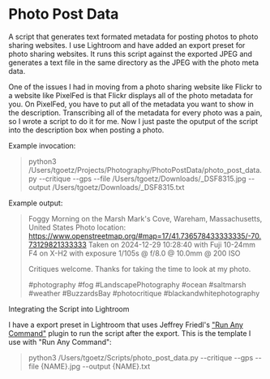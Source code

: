 # Photo Post Data

A script that generates text formated metadata for posting photos to photo sharing websites. I use Lightroom and have added an export preset for photo sharing websites. It runs this script against the exported JPEG and generates a text file in the same directory as the JPEG with the photo meta data.

One of the issues I had in moving from a photo sharing website like Flickr to a website like PixelFed is that Flickr displays all of the photo metadata for you. On PixelFed, you have to put all of the metadata you want to show in the description. Transcribing all of the metadata for every photo was
a pain, so I wrote a script to do it for me. Now I just paste the oputput of the script into the description box when posting a photo.

Example invocation:

> python3 /Users/tgoetz/Projects/Photography/PhotoPostData/photo_post_data.py --critique --gps --file /Users/tgoetz/Downloads/_DSF8315.jpg --output /Users/tgoetz/Downloads/_DSF8315.txt

Example output:

> Foggy Morning on the Marsh
> Mark's Cove, Wareham, Massachusetts, United States
> Photo location: https://www.openstreetmap.org/#map=17/41.736578433333335/-70.73129821333333
> Taken on 2024-12-29 10:28:40 with Fuji 10-24mm F4 on X-H2 with exposure 1/105s @ f/8.0 @ 10.0mm @ 200 ISO
> 
> Critiques welcome. Thanks for taking the time to look at my photo.
> 
> #photography #fog #LandscapePhotography #ocean #saltmarsh #weather #BuzzardsBay #photocritique #blackandwhitephotography

Integrating the Script into Lightroom

I have a export preset in Lightroom that uses Jeffrey Friedl's ["Run Any Command"](https://regex.info/blog/lightroom-goodies/run-any-command) plugin to run the script after the export. This is the template I use with "Run Any Command":

> python3 /Users/tgoetz/Scripts/photo_post_data.py --critique --gps --file {NAME}.jpg --output {NAME}.txt
